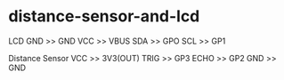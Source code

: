 # distance-sensor-and-lcd

LCD
GND >> GND
VCC >> VBUS
SDA >> GPO
SCL >> GP1

Distance Sensor
VCC >> 3V3(OUT)
TRIG >> GP3
ECHO >> GP2
GND >> GND
